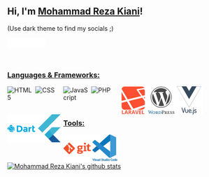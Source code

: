 ## Hi, I'm <a href="#" target="_blank">Mohammad Reza Kiani</a>!
(Use dark theme to find my socials ;)

<a href="#" target="_blank"><img align="left" alt="Mohammad Reza Kiani WebSite" width="22px" src="https://github.com/Aakarsh-B/trying-repos/blob/master/www.svg" /></a>
<a href="https://linkedin.com/in/MohammadRezaKiani" target="_blank"><img align="left" alt="Mohammad Reza Kiani | LinkedIn" width="22px" src="https://github.com/Aakarsh-B/trying-repos/blob/master/linkedin.svg" />
<a href="https://instagram.com/MoReKiani" target="_blank"><img align="left" alt="Mohammad Reza Kiani | Instagram" width="22px" src="https://github.com/Aakarsh-B/trying-repos/blob/master/insta.svg" />
<a href="https://twitter.com/MoReKiani" target="_blank"><img align="left" alt="Mohammad Reza Kiani | Twitter" width="22px" src="https://github.com/Aakarsh-B/trying-repos/blob/master/twitter.svg" />


<br />
<br />
<br/>

### Languages & Frameworks:


<img align="left" alt="HTML5" width="64px" src="https://cdn.jsdelivr.net/npm/programming-languages-logos@0.0.3/src/html/html_64x64.png" />

<img align="left" alt="CSS" width="64px" src="https://cdn.jsdelivr.net/npm/programming-languages-logos@0.0.3/src/css/css_64x64.png" />

<img align="left" alt="JavaScript" width="64px" src="https://cdn.jsdelivr.net/npm/programming-languages-logos@0.0.3/src/javascript/javascript_64x64.png" />

<img align="left" alt="PHP" width="64px" src="https://raw.githubusercontent.com/devicons/devicon/2ae2a900d2f041da66e950e4d48052658d850630/icons/php/php-plain-wordmark.svg" />

<img align="left" alt="Laravel" width="64px" src="https://raw.githubusercontent.com/devicons/devicon/2ae2a900d2f041da66e950e4d48052658d850630/icons/laravel/laravel-plain-wordmark.svg" />

<img align="left" alt="Wordpress" width="64px" src="https://raw.githubusercontent.com/devicons/devicon/2ae2a900d2f041da66e950e4d48052658d850630/icons/wordpress/wordpress-original.svg" />

<img align="left" alt="VueJs" width="64px" src="https://raw.githubusercontent.com/devicons/devicon/2ae2a900d2f041da66e950e4d48052658d850630/icons/vuejs/vuejs-plain-wordmark.svg" />

<img align="left" alt="Dart" width="64px" src="https://raw.githubusercontent.com/devicons/devicon/2ae2a900d2f041da66e950e4d48052658d850630/icons/dart/dart-plain-wordmark.svg" />

<img align="left" alt="Flutter" width="64px" src="https://raw.githubusercontent.com/devicons/devicon/2ae2a900d2f041da66e950e4d48052658d850630/icons/flutter/flutter-original.svg" />


<br />
<br />
<br/>

### Tools:

<img align="left" alt="Git" width="64px" src="https://raw.githubusercontent.com/devicons/devicon/2ae2a900d2f041da66e950e4d48052658d850630/icons/git/git-plain-wordmark.svg" />


<img align="left" alt="VSCode" width="64px" src="https://raw.githubusercontent.com/devicons/devicon/2ae2a900d2f041da66e950e4d48052658d850630/icons/vscode/vscode-original-wordmark.svg" />

<br />
<br />


[![Mohammad Reza Kiani's github stats](https://github-readme-stats.vercel.app/api?username=MohammadRezaKiani&include_all_commits=true&count_private=true&show_icons=true&line_height=20&title_color=FFFFFF&icon_color=FFFFFF&text_color=FFFFFF&bg_color=0D1117)](https://github.com/anuraghazra/github-readme-stats)
